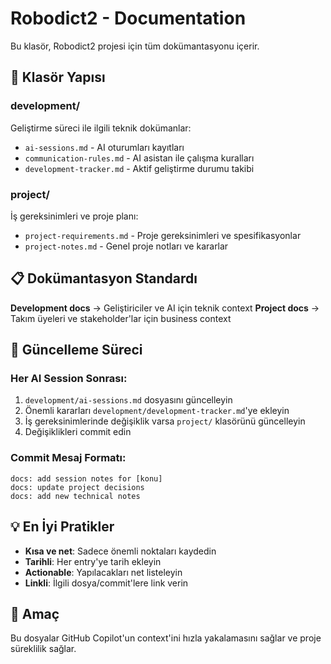 # Robodict2 - Documentation

Bu klasör, Robodict2 projesi için tüm dokümantasyonu içerir.

## 📁 Klasör Yapısı

### development/
Geliştirme süreci ile ilgili teknik dokümanlar:
- `ai-sessions.md` - AI oturumları kayıtları
- `communication-rules.md` - AI asistan ile çalışma kuralları
- `development-tracker.md` - Aktif geliştirme durumu takibi

### project/
İş gereksinimleri ve proje planı:
- `project-requirements.md` - Proje gereksinimleri ve spesifikasyonlar  
- `project-notes.md` - Genel proje notları ve kararlar

## 📋 Dokümantasyon Standardı

**Development docs** → Geliştiriciler ve AI için teknik context
**Project docs** → Takım üyeleri ve stakeholder'lar için business context

## 🔄 Güncelleme Süreci

### Her AI Session Sonrası:
1. `development/ai-sessions.md` dosyasını güncelleyin
2. Önemli kararları `development/development-tracker.md`'ye ekleyin
3. İş gereksinimlerinde değişiklik varsa `project/` klasörünü güncelleyin
4. Değişiklikleri commit edin

### Commit Mesaj Formatı:
```
docs: add session notes for [konu]
docs: update project decisions
docs: add new technical notes
```

## 💡 En İyi Pratikler

- **Kısa ve net**: Sadece önemli noktaları kaydedin
- **Tarihli**: Her entry'ye tarih ekleyin
- **Actionable**: Yapılacakları net listeleyin
- **Linkli**: İlgili dosya/commit'lere link verin

## 🎯 Amaç

Bu dosyalar GitHub Copilot'un context'ini hızla yakalamasını sağlar ve proje süreklilik sağlar.

